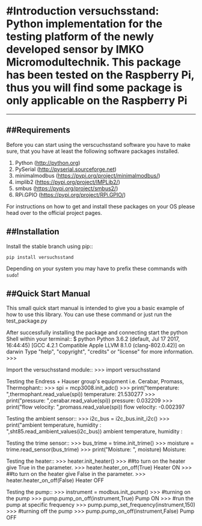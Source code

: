 #Introduction
versuchsstand: Python implementation for the testing platform of the newly developed sensor by IMKO Micromodultechnik.
**This package has been tested on the Raspberry Pi, thus you will find some package is only applicable on the Raspberry Pi**
==================================================================

-------------
##Requirements
-------------

Before you can start using the verscuchsstand software you have to make sure,
that you have at least the following software packages installed.

1. Python (http://python.org)
2. PySerial (http://pyserial.sourceforge.net)
3. minimalmodbus (https://pypi.org/project/minimalmodbus/)
4. implib2 (https://pypi.org/project/IMPLib2/)
5. smbus (https://pypi.org/project/smbus2/)
6. RPi.GPIO (https://pypi.org/project/RPi.GPIO/)


For instructions on how to get and install these packages on your OS
please head over to the official project pages.

##Installation
------------

Install the stable branch using pip::

    pip install versuchsstand

Depending on your system you may have to prefix these commands with ``sudo``!

##Quick Start Manual
------------------

This small quick start manual is intended to give you a basic example of how to use this library. You can use these command or just run the test_package.py

After successfully installing the package and connecting start the python Shell within your terminal::
    $ python
    Python 3.6.2 (default, Jul 17 2017, 16:44:45)
    [GCC 4.2.1 Compatible Apple LLVM 8.1.0 (clang-802.0.42)] on darwin
    Type "help", "copyright", "credits" or "license" for more information.
    >>>

Import the versuchsstand module::
    >>> import versuchsstand

Testing the Endress + Hauser group's equipment i.e. Cerabar, Promass, Thermophant::
    >>> spi = mcp3008.init_adc()
    >>> print("temperature: ",thermophant.read_value(spi))
    temperature: 21.530277
    >>> print("pressure: ",cerabar.read_value(spi))
    pressure: 0.032209
    >>> print("flow velocity: ",promass.read_value(spi))
    flow velocity: -0.002397

Testing the ambient sensor::
    >>> i2c_bus = i2c_bus.init_i2c()
    >>> print("ambient temperature, humidity : ",sht85.read_ambient_values(i2c_bus))
    ambient temperature, humidity : 

Testing the trime sensor::
    >>> bus_trime = trime.init_trime()
    >>> moisture = trime.read_sensor(bus_trime)
    >>> print("Moisture: ", moisture)
    Moisture: 

Testing the heater::
    >>> heater.init_heater()
    >>> ##to turn on the heater give True in the parameter.
    >>> heater.heater_on_off(True)
    Heater ON
    >>> ##to turn on the heater give False in the parameter.
    >>> heater.heater_on_off(False)
    Heater OFF

Testing the pump::
    >>> instrument = modbus.init_pump()
    >>> #turning on the pump
    >>> pump.pump_on_off(instrument,True)
    Pump ON
    >>> #run the pump at specific frequency
    >>> pump.pump_set_frequency(instrument,150)
    >>> #turning off the pump
    >>> pump.pump_on_off(instrument,False)
    Pump OFF




